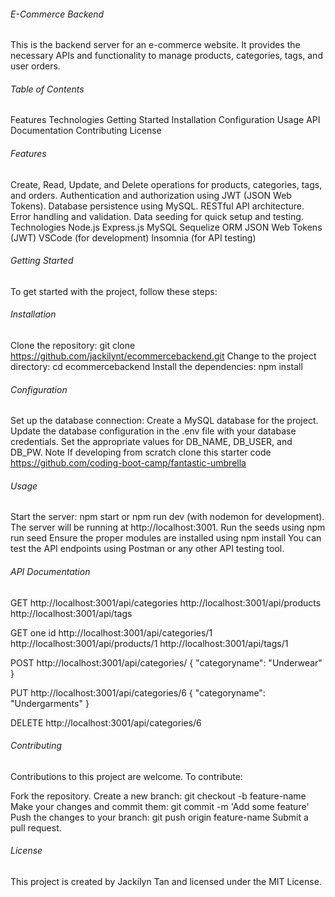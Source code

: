###### E-Commerce Backend 

This is the backend server for an e-commerce website. It provides the necessary APIs and functionality to manage products, categories, tags, and user orders.

###### Table of Contents
Features
Technologies
Getting Started
Installation
Configuration
Usage
API Documentation
Contributing
License

###### Features
Create, Read, Update, and Delete operations for products, categories, tags, and orders.
Authentication and authorization using JWT (JSON Web Tokens).
Database persistence using MySQL.
RESTful API architecture.
Error handling and validation.
Data seeding for quick setup and testing.
Technologies
Node.js
Express.js
MySQL
Sequelize ORM
JSON Web Tokens (JWT)
VSCode (for development)
Insomnia (for API testing)

###### Getting Started
To get started with the project, follow these steps:

###### Installation
Clone the repository: git clone https://github.com/jackilynt/ecommercebackend.git
Change to the project directory: cd ecommercebackend
Install the dependencies: npm install

###### Configuration
Set up the database connection:
Create a MySQL database for the project.
Update the database configuration in the .env file with your database credentials.
Set the appropriate values for DB_NAME, DB_USER, and DB_PW.
Note If developing from scratch clone this starter code https://github.com/coding-boot-camp/fantastic-umbrella

###### Usage
Start the server: npm start or npm run dev (with nodemon for development).
The server will be running at http://localhost:3001.
Run the seeds using npm run seed
Ensure the proper modules are installed using npm install
You can test the API endpoints using Postman or any other API testing tool.


###### API Documentation

GET
http://localhost:3001/api/categories
http://localhost:3001/api/products
http://localhost:3001/api/tags

GET one id
http://localhost:3001/api/categories/1
http://localhost:3001/api/products/1
http://localhost:3001/api/tags/1

POST
http://localhost:3001/api/categories/
{
"categoryname": "Underwear"
}

PUT
http://localhost:3001/api/categories/6
{
"categoryname": "Undergarments"
}

DELETE
http://localhost:3001/api/categories/6

###### Contributing
Contributions to this project are welcome. To contribute:

Fork the repository.
Create a new branch: git checkout -b feature-name
Make your changes and commit them: git commit -m 'Add some feature'
Push the changes to your branch: git push origin feature-name
Submit a pull request.

###### License
This project is created by Jackilyn Tan and licensed under the MIT License.



